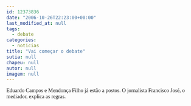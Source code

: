 ```yaml
---
id: 12373836
date: "2006-10-26T22:23:00+00:00"
last_modified_at: null
tags:
  - debate
categories:
  - noticias
title: "Vai começar o debate"
sutia: null
chapeu: null
autor: null
imagem: null
---
```

<p><P><FONT face=Verdana>Eduardo Campos e Mendonça Filho já estão a postos. O jornalista Francisco José, o mediador, explica as regras.</FONT></P> </p>
